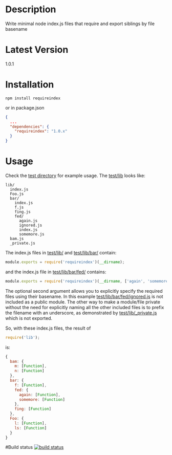 # Description

Write minimal node index.js files that require and export siblings by file basename

# Latest Version

1.0.1

# Installation
```
npm install requireindex
```

or in package.json

```json
{
  ...
  "dependencies": {
    "requireindex": "1.0.x"
  }
}
```

# Usage
Check the [test directory](https://github.com/stephenhandley/requireindex/tree/master/test) for example usage. The [test/lib](https://github.com/stephenhandley/requireindex/tree/master/test/lib) looks like:

```
lib/
  index.js
  Foo.js
  bar/
    index.js
    f.js
    fing.js
    fed/
      again.js
      ignored.js
      index.js
      somemore.js
  bam.js
  _private.js

```

The index.js files in [test/lib/](https://github.com/stephenhandley/requireindex/tree/master/test/lib/index.js) and [test/lib/bar/](https://github.com/stephenhandley/requireindex/tree/master/test/lib/bar/index.js) contain:

```js
module.exports = require('requireindex')(__dirname);
```

and the index.js file in [test/lib/bar/fed/](https://github.com/stephenhandley/requireindex/tree/master/test/lib/bar/fed/index.js) contains:

```js
module.exports = require('requireindex')(__dirname, ['again', 'somemore']);
```

The optional second argument allows you to explicitly specify the required files using their basename. In this example [test/lib/bar/fed/ignored.js](https://github.com/stephenhandley/requireindex/tree/master/test/lib/bar/fed/ignored.js) is not included as a public module. The other way to make a module/file private without the need for explicitly naming all the other included files is to prefix the filename with an underscore, as demonstrated by [test/lib/_private.js](https://github.com/stephenhandley/requireindex/tree/master/test/lib/_private.js) which is not exported.

So, with these index.js files, the result of

```js
require('lib');
```

is:

```js
{
  bam: {
    m: [Function],
    n: [Function]
  },
  bar: {
    f: [Function],
    fed: {
      again: [Function],
      somemore: [Function]
    },
    fing: [Function]
  },
  Foo: {
    l: [Function],
    ls: [Function]
  }
}
```

#Build status
[![build status](https://secure.travis-ci.org/stephenhandley/requireindex.png)](http://travis-ci.org/stephenhandley/requireindex)